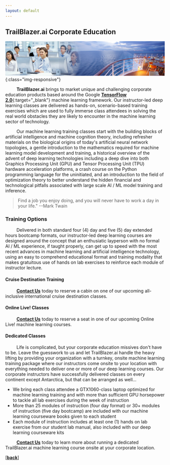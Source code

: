 ```yaml
---
layout: default
---
```


## TrailBlazer.ai Corporate Education
![TrailBlazer.ai Machine Learning Training](/assets/images/deep_learning_training_classes.png){:class="img-responsive"}

&nbsp;&nbsp;&nbsp;&nbsp;&nbsp;&nbsp;&nbsp;&nbsp;&nbsp;**TrailBlazer.ai** brings to market unique and challenging corporate education products based around the Google [**TensorFlow 2.0**](https://tensorflow.org){:target="_blank"} machine learning framework. Our instructor-led deep learning classes are delivered as hands-on, scenario-based training exercises which are used to fully immerse class attendees in solving the real world obstacles they are likely to encounter in the machine learning sector of technology.

&nbsp;&nbsp;&nbsp;&nbsp;&nbsp;&nbsp;&nbsp;&nbsp;&nbsp;Our machine learning training classes start with the building blocks of artificial intelligence and machine cognition theory, including refresher materials on the biological origins of today's artificial neural network topologies, a gentle introduction to the mathematics required for machine learning model development and training, a historical overview of the advent of deep learning technologies including a deep dive into both Graphics Processing Unit (GPU) and Tensor Processing Unit (TPU) hardware acceleration platforms, a crash course on the Python programming language for the uninitiated, and an introduction to the field of optimization theory to better understand the hidden financial and technological pitfalls associated with large scale AI / ML model training and inference.

>Find a job you enjoy doing, and you will never have to work a day in your life." --Mark Twain

### Training Options

&nbsp;&nbsp;&nbsp;&nbsp;&nbsp;&nbsp;&nbsp;&nbsp;&nbsp;Delivered in both standard four (4) day and five (5) day extended hours bootcamp formats, our instructor-led deep learning courses are designed around the concept that an enthusiatic layperson with no formal AI / ML experience, if taught properly, can get up to speed with the most recent advances in machine learning and artificial intelligence technology, using an easy to comprehend educational format and training modality that makes gratuitous use of hands on lab exercises to reinforce each module of instructor lecture.

#### Cruise Destination Training

&nbsp;&nbsp;&nbsp;&nbsp;&nbsp;&nbsp;&nbsp;&nbsp;&nbsp;[**Contact Us**](https://TrailBlazer.ai/contact_machine_learning_experts) today to reserve a cabin on one of our upcoming all-inclusive international cruise destination classes.

#### Online Live! Classes

&nbsp;&nbsp;&nbsp;&nbsp;&nbsp;&nbsp;&nbsp;&nbsp;&nbsp;[**Contact Us**](https://TrailBlazer.ai/contact_machine_learning_experts) today to reserve a seat in one of our upcoming Online Live! machine learning courses.

#### Dedicated Classes

&nbsp;&nbsp;&nbsp;&nbsp;&nbsp;&nbsp;&nbsp;&nbsp;&nbsp;Life is complicated, but your corporate education missives don't have to be. Leave the guesswork to us and let TrailBlazer.ai handle the heavy lifting by providing your organization with a turnkey, onsite machine learning training package where our instructors come onsite to your location with everything needed to deliver one or more of our deep learning courses. Our corporate instructors have successfully delivered classes on every continent except Antarctica, but that can be arranged as well...
- We bring each class attendee a GTX1060-class laptop optimized for machine learning training and with more than sufficient GPU horsepower to tackle all lab exercises during the week of instruction
- More than 25 modules of instruction (four day format) or 30+ modules of instruction (five day bootcamp) are included with our machine learning courseware books given to each student
- Each module of instruction includes at least one (1) hands on lab exercise from our student lab manual, also included with our deep learning courseware kits

&nbsp;&nbsp;&nbsp;&nbsp;&nbsp;&nbsp;&nbsp;&nbsp;&nbsp;[**Contact Us**](https://TrailBlazer.ai/contact_machine_learning_experts) today to learn more about running a dedicated TrailBlazer.ai machine learning course onsite at your corporate location.

[[**back**]](./)
